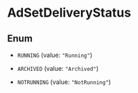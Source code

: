 

# AdSetDeliveryStatus

## Enum


* `RUNNING` (value: `"Running"`)

* `ARCHIVED` (value: `"Archived"`)

* `NOTRUNNING` (value: `"NotRunning"`)



